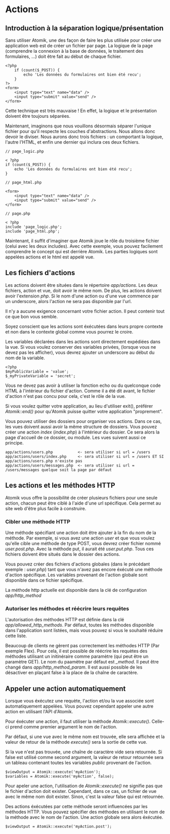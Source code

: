 
# Actions

## Introduction à la séparation logique/présentation

Sans utiliser Atomik, une des façon de faire les plus utilisée pour créer une application web est de créer un fichier
par page. La logique de la page (comprendre la connexion à la base de données, le traitement des formulaires, ...)
doit être fait au début de chaque fichier.

    <?php
	    if (count($_POST)) {
		    echo 'Les données du formulaires ont bien été recu';
	    }
    ?>
    <form>
	    <input type="text" name="data" />
	    <input type="submit" value="send" />
    </form>

Cette technique est très mauvaise ! En effet, la logique et le présentation doivent être toujours séparées.

Maintenant, imaginons que nous vouillons désormais séparer l'unique fichier pour qu'il respecte les couches d'abstractions. Nous allons donc devoir le diviser.
Nous aurons donc trois fichiers : un comportant la logique, l'autre l'HTML, et enfin une dernier qui inclura ces deux fichiers.

    // page_logic.php

    < ?php
    if (count($_POST)) {
	    echo 'Les données du formulaires ont bien été recu';
    }

    // page_html.php

    <form>
	    <input type="text" name="data" />
	    <input type="submit" value="send" />
    </form>
    
    // page.php

    < ?php
    include 'page_logic.php';
    include 'page_html.php';

Maintenant, il suffit d'imaginer que Atomik joue le rôle du troisième fichier (celui avec les deux includes). Avec cette exemple, vous pouvez facilement comprendre
le concept qui est derrière Atomik. Les parties logiques sont appelées actions et le html est appelé vue.

## Les fichiers d'actions

Les actions doivent être situées dans le répertoire *app/actions*. Les deux fichiers, action et vue,
doit avoir le même nom. De plus, les actions doivent avoir l'extension *php*.
Si le nom d'une action ou d'une vue commence par un underscore, alors l'action ne sera pas disponible par l'url.

Il n'y a aucune exigence concernant votre fichier action. Il peut contenir tout ce que bon vous semble.

Soyez conscient que les actions sont éxécutées dans leurs propre contexte et non dans le contexte global comme
vous pourrez le croire.

Les variables déclarées dans les actions sont directement expédiées dans la vue. Si vous voulez conserver des variables privées,
(lorsque vous ne devez pas les afficher), vous devrez ajouter un underscore au début du nom de la variable.

    <?php
    $myPublicVariable = 'value';
    $_myPrivateVariable = 'secret';

Vous ne devez pas avoir à utiliser la fonction echo ou du quelconque code HTML à l'intérieur du fichier d'action.
Comme il a été dit avant, le fichier d'action n'est pas concu pour cela, c'est le rôle de la vue.

Si vous voulez quitter votre application, au lieu d'utiliser exit(), préférer
*Atomik::end()* pour qu'Atomik puisse quitter votre application "proprement".

Vous pouvez utiliser des dossiers pour organiser vos actions. Dans ce cas, les vues doivent aussi avoir la même
structure de dossiers. Vous pouvez créer une action *index* (*index.php*)
à l'intérieur du dossier. Ce sera alors la page d'accueil de ce dossier, ou module. Les vues suivent aussi ce principe.

    app/actions/users.php           <- sera utiliser si url = /users
    app/actions/users/index.php     <- sera utiliser si url = /users ET SI app/actions/users.php n'existe pas
    app/actions/users/messages.php  <- sera utiliser si url = /users/messages quelque soit la page par défaut

## Les actions et les méthodes HTTP

Atomik vous offre la possibilité de créer plusieurs fichiers pour une seule action, chacun peut être ciblé à l'aide d'une url spécifique.
Cela permet au site web d'être plus facile à construire.

### Cibler une méthode HTTP

Une méthode spécifiant une action doit être ajouter à la fin du nom de la méthode. Par exemple,
si vous avez une action *user* et que vous voulez qu'elle cible une méthode de type POST, vous devrez créer
fichier nommé *user.post.php*. Avec la méthode put, il aurait été *user.put.php*. 
Tous ces fichiers doivent être situés dans le dossier des actions.

Vous pouvez créer des fichiers d'actions globales (dans le précédant exemple : *user.php*)
tant que vous n'avez pas encore éxécuté une méthode d'action spécifique. Les variables provenant de l'action globale
sont disponible dans ce fichier spécifique.

La méthode http actuelle est disponible dans la clé de configuration *app/http\_method*

### Autoriser les méthodes et réécrire leurs requêtes

L'autorisation des méthodes HTTP est définie dans la clé *app/allowed\_http\_methods*. Par défaut, toutes les méthodes disponible
dans l'application sont listées, mais vous pouvez si vous le souhaité réduire cette liste.

Beaucoup de clients ne gèrent pas correctement les méthodes HTTP (Par exemple Flex). Pour cela, 
il est possible de réécrire les requètes des méthodes utilisant un initinéraire comme paramètre (qui peut être un paramètre GET).
Le nom du paamètre par défaut est *\_method*. Il peut être changé dans 
*app/http\_method\_param*. Il est aussi possible de les désactiver en plaçant
false à la place de la chaîne de caractère.

## Appeler une action automatiquement

Lorsque vous éxécutez une requète, l'action et/ou la vue associée sont automatiquement appelées.
Vous pouvez cependant appeler une autre action en utilisant l'API d'Atomik.

Pour éxécuter une action, il faut utiliser la méthode *Atomik::execute()*. Celle-ci
prend comme premier argument le nom de l'action.

Par défaut, si une vue avec le même nom est trouvée, elle sera affichée et la valeur de retour
de la méthode  *execute()* sera la sortie de cette vue.

Si la vue n'est pas trouvée, une chaîne de caractère vide sera retournée. Si false est utilisé comme second argument,
la valeur de retour retournée sera un tableau contenant toutes les variables *public* provenant de l'action.

    $viewOutput = Atomik::execute('myAction');
    $variables = Atomik::execute('myAction', false);

Pour apeler une action, l'utilisation de *Atomik::execute()* ne signifie pas que le fichier d'action doit
exister. Cependant, dans ce cas, un fichier de vue avec le même nom doit exister. Sinon, c'est la valeur false
qui est retournée.

Des actions éxécutées par cette méthode seront influencées par les méthodes HTTP. Vous pouvez spécifier des méthodes
en utilisant le nom de la méthode avec le nom de l'action. Une action globale sera alors éxécutée.

    $viewOutput = Atomik::execute('myAction.post');
			
		
	
